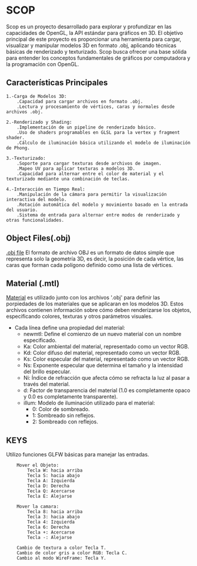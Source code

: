# SCOP

Scop es un proyecto desarrollado para explorar y profundizar en las capacidades de OpenGL, la API estándar para gráficos en 3D. El objetivo principal de este proyecto es proporcionar una herramienta para cargar, visualizar y manipular modelos 3D en formato .obj, aplicando técnicas básicas de renderizado y texturizado. Scop busca ofrecer una base sólida para entender los conceptos fundamentales de gráficos por computadora y la programación con OpenGL.

## Características Principales
    1.-Carga de Modelos 3D:
        .Capacidad para cargar archivos en formato .obj.
        .Lectura y procesamiento de vértices, caras y normales desde archivos .obj.

    2.-Renderizado y Shading:
        .Implementación de un pipeline de renderizado básico.
        .Uso de shaders programables en GLSL para la vertex y fragment shader.
        .Cálculo de iluminación básica utilizando el modelo de iluminación de Phong.

    3.-Texturizado:
        .Soporte para cargar texturas desde archivos de imagen.
        .Mapeo UV para aplicar texturas a modelos 3D.
        .Capacidad para alternar entre el color de material y el texturizado mediante una combinación de teclas.

    4.-Interacción en Tiempo Real:
        .Manipulación de la cámara para permitir la visualización interactiva del modelo.
        .Rotación automática del modelo y movimiento basado en la entrada del usuario.
        .Sistema de entrada para alternar entre modos de renderizado y otras funcionalidades.

## Object Files(.obj)
[.obj file](https://en.wikipedia.org/wiki/Wavefront_.obj_file) El formato de archivo OBJ es un formato de datos simple que representa solo la geometría 3D, es decir, la posición de cada vértice, las caras que forman cada polígono definido como una lista de vértices.

## Material (.mtl)
[Material](https://paulbourke.net/dataformats/mtl/) es utilizado junto con los archivos '.obj' para definir las porpiedades de los materiales que se aplicaran en los modelos 3D. Estos archivos contienen información sobre cómo deben renderizarse los objetos, especificando colores, texturas y otros parámetros visuales.
- Cada línea define una propiedad del material:
    - newmtl: Define el comienzo de un nuevo material con un nombre especificado.
    - Ka: Color ambiental del material, representado como un vector RGB.
    - Kd: Color difuso del material, representado como un vector RGB.
    - Ks: Color especular del material, representado como un vector RGB.
    - Ns: Exponente especular que determina el tamaño y la intensidad del brillo especular.
    - Ni: Índice de refracción que afecta cómo se refracta la luz al pasar a través del material.
    - d: Factor de transparencia del material (1.0 es completamente opaco y 0.0 es completamente transparente).
    - illum: Modelo de iluminación utilizado para el material:
        - 0: Color de sombreado.
        - 1: Sombreado sin reflejos.
        - 2: Sombreado con reflejos.

## KEYS
Utilizo funciones GLFW básicas para manejar las entradas.

```
    Mover el Objeto:
        Tecla W: hacia arriba
        Tecla S: hacia abajo
        Tecla A: Izquierda
        Tecla D: Derecha
        Tecla Q: Acercarse
        Tecla E: Alejarse
    
    Mover la camara:
        Tecla 8: hacia arriba
        Tecla 3: hacia abajo
        Tecla 4: Izquierda
        Tecla 6: Derecha
        Tecla +: Acercarse
        Tecla -: Alejarse
    
    Cambio de textura a color Tecla T.
    Cambio de color gris a color RGB: Tecla C.
    Cambio al modo WireFrame: Tecla Y.
    
```


